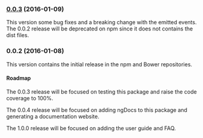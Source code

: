 ### [0.0.3](https://github.com/Dilatorily/packery-angular/compare/v0.0.2...v0.0.3) (2016-01-09)

This version some bug fixes and a breaking change with the emitted events. The
0.0.2 release will be deprecated on npm since it does not contains the dist
files.

### 0.0.2 (2016-01-08)

This version contains the initial release in the npm and Bower repositories.

#### Roadmap

The 0.0.3 release will be focused on testing this package and raise the code
coverage to 100%.

The 0.0.4 release will be focused on adding ngDocs to this package and
generating a documentation website.

The 1.0.0 release will be focused on adding the user guide and FAQ.
